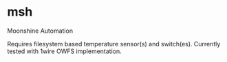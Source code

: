 # msh
Moonshine Automation

Requires filesystem based temperature sensor(s) and switch(es). Currently tested with 1wire OWFS implementation.
